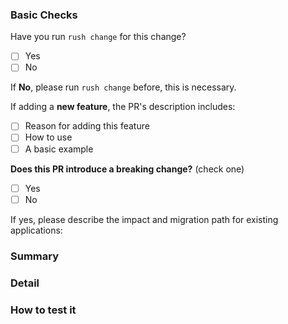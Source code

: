 <!-- PULL REQUEST TEMPLATE -->
<!-- (Update "[ ]" to "[x]" to check a box) -->

### Basic Checks

Have you run `rush change` for this change?

- [ ] Yes
- [ ] No

If **No**, please run `rush change` before, this is necessary.

If adding a **new feature**, the PR's description includes:

- [ ] Reason for adding this feature
- [ ] How to use
- [ ] A basic example

**Does this PR introduce a breaking change?** (check one)

- [ ] Yes
- [ ] No

If yes, please describe the impact and migration path for existing applications:

### Summary

### Detail

### How to test it
